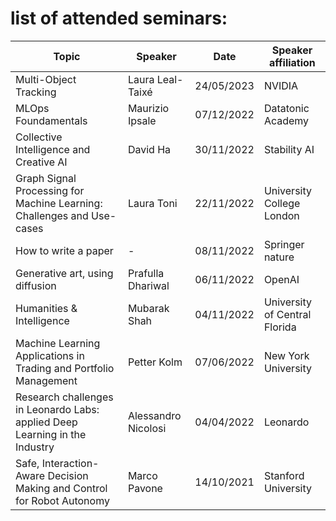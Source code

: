 # list of attended seminars:

| **Topic** | **Speaker** | **Date** | **Speaker affiliation** |
| ------ | ------- | --- | ------ |
| Multi-Object Tracking | Laura Leal-Taixé | 24/05/2023 | NVIDIA
| MLOps Foundamentals | Maurizio Ipsale | 07/12/2022 | Datatonic Academy
| Collective Intelligence and Creative AI | David Ha | 30/11/2022 | Stability AI
| Graph Signal Processing for Machine Learning: Challenges and Use-cases | Laura Toni | 22/11/2022 | University College London
| How to write a paper | - | 08/11/2022 | Springer nature
| Generative art, using diffusion | Prafulla Dhariwal | 06/11/2022 | OpenAI
| Humanities & Intelligence | Mubarak Shah | 04/11/2022 | University of Central Florida
| Machine Learning Applications in Trading and Portfolio Management | Petter Kolm  | 07/06/2022 | New York University |
| Research challenges in Leonardo Labs: applied Deep Learning in the Industry | Alessandro Nicolosi  | 04/04/2022 | Leonardo |
| Safe, Interaction-Aware Decision Making and Control for Robot Autonomy | Marco Pavone | 14/10/2021 | Stanford University
